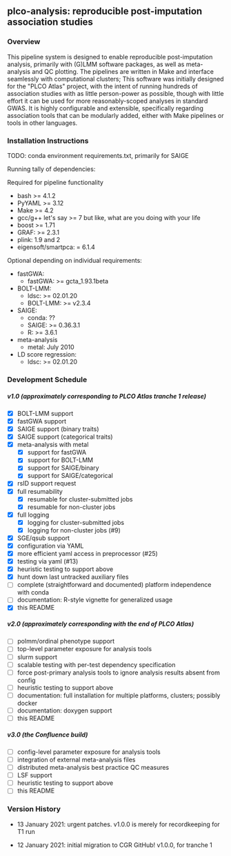 ## plco-analysis: reproducible post-imputation association studies

### Overview

This pipeline system is designed to enable reproducible post-imputation analysis,
primarily with (G)LMM software packages, as well as meta-analysis and QC plotting.
The pipelines are written in Make and interface seamlessly with computational clusters;
This software was initially designed for the "PLCO Atlas" project, with the intent
of running hundreds of association studies with as little person-power as possible,
though with little effort it can be used for more reasonably-scoped analyses in standard
GWAS. It is highly configurable and extensible, specifically regarding association tools
that can be modularly added, either with Make pipelines or tools in other languages.

### Installation Instructions

TODO: conda environment requirements.txt, primarily for SAIGE

Running tally of dependencies:

Required for pipeline functionality
- bash >= 4.1.2
- PyYAML >= 3.12
- Make >= 4.2
- gcc/g++ let's say >= 7 but like, what are you doing with your life
- boost >= 1.71
- GRAF: >= 2.3.1
- plink: 1.9 and 2
- eigensoft/smartpca: = 6.1.4

Optional depending on individual requirements:
- fastGWA:
  - fastGWA: >= gcta_1.93.1beta
- BOLT-LMM:
  - ldsc: >= 02.01.20
  - BOLT-LMM: >= v2.3.4
- SAIGE:
  - conda: ??
  - SAIGE: >= 0.36.3.1
  - R: >= 3.6.1
- meta-analysis
  - metal: July 2010
- LD score regression:
  - ldsc: >= 02.01.20


### Development Schedule
##### v1.0 (approximately corresponding to PLCO Atlas tranche 1 release)
- [x] BOLT-LMM support
- [x] fastGWA support
- [x] SAIGE support (binary traits)
- [x] SAIGE support (categorical traits)
- [x] meta-analysis with metal
  - [x] support for fastGWA
  - [x] support for BOLT-LMM
  - [x] support for SAIGE/binary
  - [x] support for SAIGE/categorical
- [x] rsID support request
- [x] full resumability
  - [x] resumable for cluster-submitted jobs
  - [x] resumable for non-cluster jobs
- [x] full logging
  - [x] logging for cluster-submitted jobs
  - [x] logging for non-cluster jobs (#9)
- [x] SGE/qsub support
- [x] configuration via YAML
- [x] more efficient yaml access in preprocessor (#25)
- [x] testing via yaml (#13)
- [x] heuristic testing to support above
- [x] hunt down last untracked auxiliary files
- [ ] complete (straightforward and documented) platform independence with conda
- [ ] documentation: R-style vignette for generalized usage
- [x] this README

##### v2.0 (approximately corresponding with the end of PLCO Atlas)
- [ ] polmm/ordinal phenotype support
- [ ] top-level parameter exposure for analysis tools
- [ ] slurm support
- [ ] scalable testing with per-test dependency specification
- [ ] force post-primary analysis tools to ignore analysis results absent from config
- [ ] heuristic testing to support above
- [ ] documentation: full installation for multiple platforms, clusters; possibly docker
- [ ] documentation: doxygen support
- [ ] this README

##### v3.0 (the Confluence build)
- [ ] config-level parameter exposure for analysis tools
- [ ] integration of external meta-analysis files
- [ ] distributed meta-analysis best practice QC measures 
- [ ] LSF support
- [ ] heuristic testing to support above
- [ ] this README

### Version History

- 13 January 2021: urgent patches. v1.0.0 is merely for recordkeeping for T1 run

- 12 January 2021: initial migration to CGR GitHub! v1.0.0, for tranche 1
